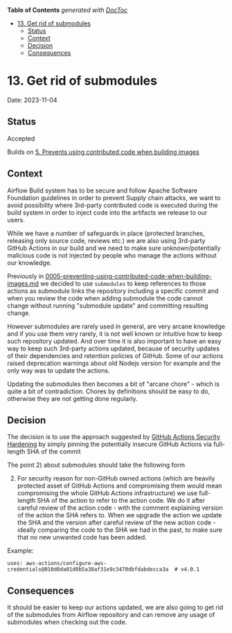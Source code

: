 <!--
 Licensed to the Apache Software Foundation (ASF) under one
 or more contributor license agreements.  See the NOTICE file
 distributed with this work for additional information
 regarding copyright ownership.  The ASF licenses this file
 to you under the Apache License, Version 2.0 (the
 "License"); you may not use this file except in compliance
 with the License.  You may obtain a copy of the License at

   http://www.apache.org/licenses/LICENSE-2.0

 Unless required by applicable law or agreed to in writing,
 software distributed under the License is distributed on an
 "AS IS" BASIS, WITHOUT WARRANTIES OR CONDITIONS OF ANY
 KIND, either express or implied.  See the License for the
 specific language governing permissions and limitations
 under the License.
 -->

<!-- START doctoc generated TOC please keep comment here to allow auto update -->
<!-- DON'T EDIT THIS SECTION, INSTEAD RE-RUN doctoc TO UPDATE -->
**Table of Contents**  *generated with [DocToc](https://github.com/thlorenz/doctoc)*

- [13. Get rid of submodules](#13-get-rid-of-submodules)
  - [Status](#status)
  - [Context](#context)
  - [Decision](#decision)
  - [Consequences](#consequences)

<!-- END doctoc generated TOC please keep comment here to allow auto update -->

# 13. Get rid of submodules

Date: 2023-11-04

## Status

Accepted

Builds on [5. Prevents using contributed code when building images](0005-preventing-using-contributed-code-when-building-images.md)

## Context

Airflow Build system has to be secure and follow Apache Software Foundation guidelines in order to prevent
Supply chain attacks, we want to avoid possibility where 3rd-party contributed code is executed during the
build system in order to inject code into the artifacts we release to our users.

While we have a number of safeguards in place (protected branches, releasing only source code, reviews etc.)
we are also using 3rd-party GitHub Actions in our build and we need to make sure unknown/potentially
malicious code is not injected by people who manage the actions without our knowledge.

Previously in [0005-preventing-using-contributed-code-when-building-images.md](0005-preventing-using-contributed-code-when-building-images.md)
we decided to use ``submodules`` to keep references to those actions as submodule links
the repository including a specific commit and when you review the code when adding submodule the code cannot
change without running "submodule update" and committing resulting change.

However submodules are rarely used in general, are very arcane knowledge and if you use them very rarely,
it is not well known or intuitive how to keep such repository updated. And over time it is also important
to have an easy way to keep such 3rd-party actions updated, because of security updates of their dependencies
and retention policies of GitHub. Some of our actions raised deprecation warnings about old Nodejs version
for example and the only way was to update the actions.

Updating the submodules then becomes a bit of "arcane chore" - which is quite a bit of contradiction. Chores
by definitions should be easy to do, otherwise they are not getting done regularly.

## Decision

The decision is to use the approach suggested by
[GitHub Actions Security Hardening](https://docs.github.com/en/actions/security-guides/security-hardening-for-github-actions#using-third-party-actions)
by simply pinning the potentially insecure GitHub Actions via full-length SHA of the commit

The point 2) about submodules should take the following form

2) For security reason for non-GitHub owned actions (which are heavily protected asset of GitHub Actions
   and compromising them would mean compromising the whole GitHub Actions infrastructure) we use full-length
   SHA of the action to refer to the action code. We do it after careful review of the action code - with the
   comment explaining version of the action the SHA refers to. When we upgrade the action we update the SHA
   and the version after careful review of the new action code - ideally comparing the code to the SHA we had
   in the past, to make sure that no new unwanted code has been added.

Example:

```
uses: aws-actions/configure-aws-credentials@010d0da01d0b5a38af31e9c3470dbfdabdecca3a  # v4.0.1
```

## Consequences

It should be easier to keep our actions updated, we are also going to get rid of the submodules from Airflow
repository and can remove any usage of submodules when checking out the code.
